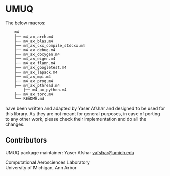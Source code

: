 # UMUQ

The below macros: 

~~~~~~~~~~~~~~~~~~~~~~~~~~~
	m4
	├── m4_ax_arch.m4
	├── m4_ax_blas.m4
	├── m4_ax_cxx_compile_stdcxx.m4
	├── m4_ax_debug.m4
	├── m4_ax_doxygen.m4
	├── m4_ax_eigen.m4
	├── m4_ax_flann.m4
	├── m4_ax_googletest.m4
	├── m4_ax_lapack.m4
	├── m4_ax_mpi.m4
	├── m4_ax_prog.m4
	├── m4_ax_pthread.m4
        ├── m4_ax_python.m4
	├── m4_ax_torc.m4
	└── README.md
~~~~~~~~~~~~~~~~~~~~~~~~~~~

have been written and adapted by Yaser Afshar and designed to be used for this library. 
As they are not meant for general purposes, in case of porting to any other work, please 
check their implementation and do all the changes.

Contributors       
------------
UMUQ package maintainer: Yaser Afshar <yafshar@umich.edu>  

Computational Aerosciences Laboratory  
University of Michigan, Ann Arbor 
